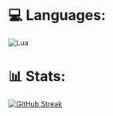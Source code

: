 
# 💻 Languages:
![Lua](https://img.shields.io/badge/lua-%232C2D72.svg?style=for-the-badge&logo=lua&logoColor=white)
# 📊 Stats:

[![GitHub Streak](https://github-readme-streak-stats.herokuapp.com?user=imkoda)](https://git.io/streak-stats)
